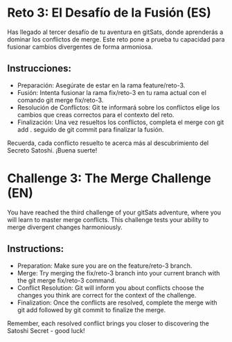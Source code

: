 # Reto 3: El Desafío de la Fusión (ES)

Has llegado al tercer desafío de tu aventura en gitSats, donde aprenderás a dominar los conflictos de merge. Este reto pone a prueba tu capacidad para fusionar cambios divergentes de forma armoniosa.

## Instrucciones:

- Preparación: Asegúrate de estar en la rama feature/reto-3.
- Fusión: Intenta fusionar la rama fix/reto-3 en tu rama actual con el comando git merge fix/reto-3.
- Resolución de Conflictos: Git te informará sobre los conflictos elige los cambios que creas correctos para el contexto del reto.
- Finalización: Una vez resueltos los conflictos, completa el merge con git add . seguido de git commit para finalizar la fusión.

Recuerda, cada conflicto resuelto te acerca más al descubrimiento del Secreto Satoshi. ¡Buena suerte!

# Challenge 3: The Merge Challenge (EN)

You have reached the third challenge of your gitSats adventure, where you will learn to master merge conflicts. This challenge tests your ability to merge divergent changes harmoniously.

## Instructions:

- Preparation: Make sure you are on the feature/reto-3 branch.
- Merge: Try merging the fix/reto-3 branch into your current branch with the git merge fix/reto-3 command.
- Conflict Resolution: Git will inform you about conflicts choose the changes you think are correct for the context of the challenge.
- Finalization: Once the conflicts are resolved, complete the merge with git add followed by git commit to finalize the merge.

Remember, each resolved conflict brings you closer to discovering the Satoshi Secret - good luck!